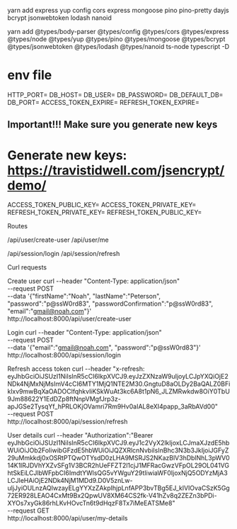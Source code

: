yarn add express yup config cors express mongoose pino pino-pretty dayjs bcrypt jsonwebtoken lodash nanoid

yarn add @types/body-parser @types/config @types/cors @types/express @types/node @types/yup @types/pino @types/mongoose @types/bcrypt @types/jsonwebtoken @types/lodash @types/nanoid ts-node typescript -D


# env file
HTTP_PORT=
DB_HOST=
DB_USER=
DB_PASSWORD=
DB_DEFAULT_DB=
DB_PORT=
ACCESS_TOKEN_EXPIRE=
REFRESH_TOKEN_EXPIRE=

## Important!!! Make sure you generate new keys
# Generate new keys: https://travistidwell.com/jsencrypt/demo/
ACCESS_TOKEN_PUBLIC_KEY=
ACCESS_TOKEN_PRIVATE_KEY=
REFRESH_TOKEN_PRIVATE_KEY=
REFRESH_TOKEN_PUBLIC_KEY=


Routes

/api/user/create-user
/api/user/me

/api/session/login
/api/session/refresh


Curl requests

Create user
    curl --header "Content-Type: application/json" \
    --request POST \
    --data '{"firstName":"Noah", "lastName":"Peterson", "password":"p@ssW0rd83", "passwordConfirmation":"p@ssW0rd83", "email":"gmail@noah.com"}' \
    http://localhost:8000/api/user/create-user

Login
    curl --header "Content-Type: application/json" \
    --request POST \
    --data '{"email":"gmail@noah.com", "password":"p@ssW0rd83"}' \
    http://localhost:8000/api/session/login

Refresh access token
    curl --header "x-refresh: eyJhbGciOiJSUzI1NiIsInR5cCI6IkpXVCJ9.eyJzZXNzaW9uIjoyLCJpYXQiOjE2NDk4NjMxNjMsImV4cCI6MTY1MjQ1NTE2M30.GngtuD8aOLDy2BaQALZ0BFiklxv9mwBqXaOADOClfqhkvliKSkWuAt3kc6A8t1pN6_JLZMRwkdw8OiY0TbU9Jm88622Y1EdDZp8ftNnpVMgfJrp3z-apJGSe2TysqYf_hPRLOKjOVamri7Rm9Hv0aIAL8eXI4papp_3aRbAVd00" \
    --request POST \
    http://localhost:8000/api/session/refresh

User details
    curl --header "Authorization":"Bearer eyJhbGciOiJSUzI1NiIsInR5cCI6IkpXVCJ9.eyJ1c2VyX2lkIjoxLCJmaXJzdE5hbWUiOiJOb2FoIiwibGFzdE5hbWUiOiJQZXRlcnNvbiIsInBhc3N3b3JkIjoiJGFyZ29uMmkkdj0xOSRtPTQwOTYsdD0zLHA9MSRJS2NKazBlV3hDblNhL3pWV014K1lRJDVhYXZvSFg1V3BCR2hUeFFZT2l1cjJ1MFRacGwzVFpOL29OL041VGhtSkEiLCJlbWFpbCI6ImdtYWlsQG5vYWguY29tIiwiaWF0IjoxNjQ5ODYzMjA3LCJleHAiOjE2NDk4NjM1MDd9.D0V5znLw-uljJyiOULnzAQIwzayELgYYXzZAkpIhjpLnfAPP3bvTBg5EJ_klVIOvaCSzK5Gg72ER928LEAO4CxMt9Bx2QpwUV8XM64CS2fk-V41hZv8q2ZEZn3bPDi-XYOs7xyGk86rhLKvHOvcTn6t9dHqzF8Tx7iMeEATSMe8" \
    --request GET \
    http://localhost:8000/api/user/my-details